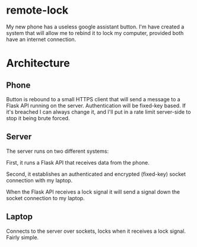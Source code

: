 # remote-lock
My new phone has a useless google assistant button. I'm have created a system that will allow me to rebind it to lock my computer, provided both have an internet connection.

# Architecture

## Phone

Button is rebound to a small HTTPS client that will send a message to a Flask API running on the server. Authentication will be fixed-key based. If it's breached I can always change it, and I'll put in a rate limit server-side to stop it being brute forced.

## Server

The server runs on two different systems:

First, it runs a Flask API that receives data from the phone.

Second, it establishes an authenticated and encrypted (fixed-key) socket connection with my laptop. 

When the Flask API receives a lock signal it will send a signal down the socket connection to my laptop.

## Laptop

Connects to the server over sockets, locks when it receives a lock signal. Fairly simple.
